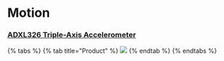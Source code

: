 # Motion

### [ADXL326 Triple-Axis Accelerometer](https://www.adafruit.com/product/1018)

{% tabs %}
{% tab title="Product" %}
![](https://cdn-shop.adafruit.com/970x728/1018-00.jpg)
{% endtab %}
{% endtabs %}

### 


